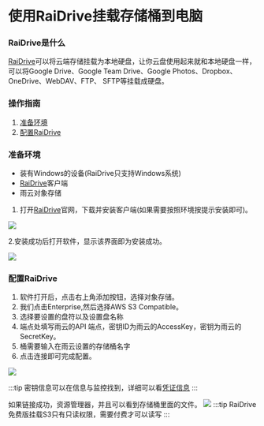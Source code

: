 # 使用RaiDrive挂载存储桶到电脑

### RaiDrive是什么

[RaiDrive](https://www.raidrive.com/)可以将云端存储挂载为本地硬盘，让你云盘使用起来就和本地硬盘一样，
可以将Google Drive、Google Team Drive、Google Photos、Dropbox、OneDrive、WebDAV、FTP、 SFTP等挂载成硬盘。

### 操作指南

1. [准备环境](#准备环境)
2. [配置RaiDrive](#配置raidrive)

### 准备环境

* 装有Windows的设备(RaiDrive只支持Windows系统)
* [RaiDrive](https://www.raidrive.com/)客户端
* 雨云对象存储

1. 打开[RaiDrive](https://www.raidrive.com/)官网，下载并安装客户端(如果需要按照环境按提示安装即可)。

![](https://cn-sy1.rains3.com/rainyun-assets/Pic/2023/11/img_1701155195_fd683a25d83c160f0b7c13cd3d0468bc)

2.安装成功后打开软件，显示该界面即为安装成功。

![](https://cn-sy1.rains3.com/rainyun-assets/Pic/2023/11/img_1701155216_ed886164d9caf3726370c6e024f87214)

### 配置RaiDrive

1. 软件打开后，点击右上角添加按钮，选择对象存储。
2. 我们点击Enterprise,然后选择AWS S3 Compatible。
3. 选择要设置的盘符以及设置盘名称
4. 端点处填写雨云的API 端点，密钥ID为雨云的AccessKey，密钥为雨云的SecretKey。
5. 桶需要输入在雨云设置的存储桶名字
6. 点击连接即可完成配置。

![](https://cn-sy1.rains3.com/rainyun-assets/Pic/2023/11/img_1701155248_e638ef1e2a7b5ac34f7f0c64b3f8f94e)

:::tip
密钥信息可以在信息与监控找到，详细可以看[凭证信息](/docs/ros/detail/manage#信息监控)
:::

如果链接成功，资源管理器，并且可以看到存储桶里面的文件。
![](https://cn-sy1.rains3.com/rainyun-assets/Pic/2023/11/img_1701155267_f872cc43739e662d3f17f410a21ce4bb)
:::tip
RaiDrive免费版挂载S3只有只读权限，需要付费才可以读写
:::
